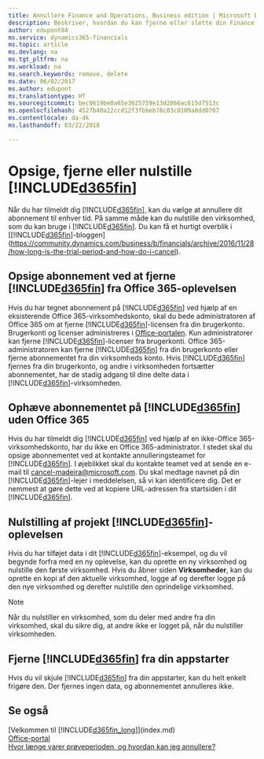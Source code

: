 ```yaml
---
title: Annullere Finance and Operations, Business edition | Microsoft Docs
description: Beskriver, hvordan du kan fjerne eller slette din Finance and Operations, Business edition-oplevelse.
author: edupont04
ms.service: dynamics365-financials
ms.topic: article
ms.devlang: na
ms.tgt_pltfrm: na
ms.workload: na
ms.search.keywords: remove, delete
ms.date: 06/02/2017
ms.author: edupont
ms.translationtype: HT
ms.sourcegitcommit: bec0619be0a65e3625759e13d2866ac615d7513c
ms.openlocfilehash: 4527b40a22ccd12f3fbbeb78c03c8109a8dd0707
ms.contentlocale: da-dk
ms.lasthandoff: 03/22/2018

---
```

# <a name="unsubscribe-remove-or-reset-included365finincludesd365finmdmd"></a>Opsige, fjerne eller nulstille [!INCLUDE[d365fin](includes/d365fin_md.md)]
Når du har tilmeldt dig [!INCLUDE[d365fin](includes/d365fin_md.md)], kan du vælge at annullere dit abonnement til enhver tid. På samme måde kan du nulstille den virksomhed, som du kan bruge i [!INCLUDE[d365fin](includes/d365fin_md.md)]. Du kan få et hurtigt overblik i [[!INCLUDE[d365fin](includes/d365fin_md.md)]-bloggen](https://community.dynamics.com/business/b/financials/archive/2016/11/28/how-long-is-the-trial-period-and-how-do-i-cancel).  

## <a name="unsubscribing-by-removing-included365finincludesd365finmdmd-from-your-office-365-experience"></a>Opsige abonnement ved at fjerne [!INCLUDE[d365fin](includes/d365fin_md.md)] fra Office 365-oplevelsen
Hvis du har tegnet abonnement på [!INCLUDE[d365fin](includes/d365fin_md.md)] ved hjælp af en eksisterende Office 365-virksomhedskonto, skal du bede administratoren af Office 365 om at fjerne [!INCLUDE[d365fin](includes/d365fin_md.md)]-licensen fra din brugerkonto.  
Brugerkonti og licenser administreres i [Office-portalen](https://portal.office.com). Kun administratorer kan fjerne [!INCLUDE[d365fin](includes/d365fin_md.md)]-licenser fra brugerkonti. Office 365-administratoren kan fjerne [!INCLUDE[d365fin](includes/d365fin_md.md)] fra din brugerkonto eller fjerne abonnementet fra din virksomheds konto. Hvis [!INCLUDE[d365fin](includes/d365fin_md.md)] fjernes fra din brugerkonto, og andre i virksomheden fortsætter abonnementet, har de stadig adgang til dine delte data i [!INCLUDE[d365fin](includes/d365fin_md.md)]-virksomheden.  

## <a name="unsubscribing-from-included365finincludesd365finmdmd-without-office-365"></a>Ophæve abonnementet på [!INCLUDE[d365fin](includes/d365fin_md.md)] uden Office 365
Hvis du har tilmeldt dig [!INCLUDE[d365fin](includes/d365fin_md.md)] ved hjælp af en ikke-Office 365-virksomhedskonto, har du ikke en Office 365-administrator. I stedet skal du opsige abonnementet ved at kontakte annulleringsteamet for [!INCLUDE[d365fin](includes/d365fin_md.md)]. I øjeblikket skal du kontakte teamet ved at sende en e-mail til cancel-madeira@microsoft.com. Du skal medtage navnet på din [!INCLUDE[d365fin](includes/d365fin_md.md)]-lejer i meddelelsen, så vi kan identificere dig. Det er nemmest at gøre dette ved at kopiere URL-adressen fra startsiden i dit [!INCLUDE[d365fin](includes/d365fin_md.md)].  

## <a name="resetting-your-included365finincludesd365finmdmd-experience"></a>Nulstilling af projekt [!INCLUDE[d365fin](includes/d365fin_md.md)]-oplevelsen
Hvis du har tilføjet data i dit [!INCLUDE[d365fin](includes/d365fin_md.md)]-eksempel, og du vil begynde forfra med en ny oplevelse, kan du oprette en ny virksomhed og nulstille den første virksomhed. Hvis du åbner siden **Virksomheder**, kan du oprette en kopi af den aktuelle virksomhed, logge af og derefter logge på den nye virksomhed og derefter nulstille den oprindelige virksomhed.  
> [!NOTE]  
>   Når du nulstiller en virksomhed, som du deler med andre fra din virksomhed, skal du sikre dig, at andre ikke er logget på, når du nulstiller virksomheden.  

## <a name="removing-included365finincludesd365finmdmd-from-your-app-launcher"></a>Fjerne [!INCLUDE[d365fin](includes/d365fin_md.md)] fra din appstarter
Hvis du vil skjule [!INCLUDE[d365fin](includes/d365fin_md.md)] fra din appstarter, kan du helt enkelt frigøre den. Der fjernes ingen data, og abonnementet annulleres ikke.  

## <a name="see-also"></a>Se også
[Velkommen til [!INCLUDE[d365fin_long](includes/d365fin_long_md.md)]](index.md)  
[Office-portal](https://portal.office.com)  
[Hvor længe varer prøveperioden, og hvordan kan jeg annullere?](https://community.dynamics.com/business/b/financials/archive/2016/11/28/how-long-is-the-trial-period-and-how-do-i-cancel)  

